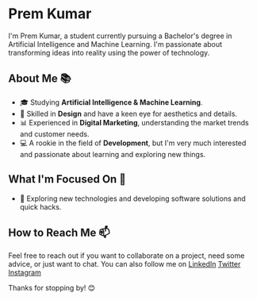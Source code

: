 # Prem Kumar

I'm Prem Kumar, a student currently pursuing a Bachelor's degree in Artificial Intelligence and Machine Learning. I'm passionate about transforming ideas into reality using the power of technology.

## About Me 📚

- 🎓 Studying **Artificial Intelligence & Machine Learning**.
- 🎨 Skilled in **Design** and have a keen eye for aesthetics and details.
- 📊 Experienced in **Digital Marketing**, understanding the market trends and customer needs.
- 💻 A rookie in the field of **Development**, but I'm very much interested and passionate about learning and exploring new things.

## What I'm Focused On 🔭
- 🤔 Exploring new technologies and developing software solutions and quick hacks.

## How to Reach Me 📫

Feel free to reach out if you want to collaborate on a project, need some advice, or just want to chat. You can also follow me on 
 [LinkedIn](https://www.linkedin.com/in/premkumar-25-8055p/) 
 [Twitter](https://twitter.com/PremKumar253) 
 [Instagram](https://www.instagram.com/prem.kumar.2.5/)

Thanks for stopping by! 😊
